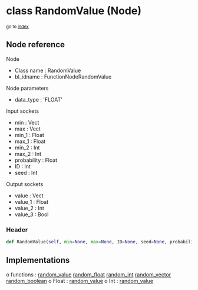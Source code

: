 # class RandomValue (Node)

<sub>go to [index](/docs/index.md)</sub>

## Node reference

Node
 - Class name : RandomValue
 - bl_idname : FunctionNodeRandomValue

Node parameters
 - data_type : 'FLOAT'

Input sockets
 - min : Vect
 - max : Vect
 - min_1 : Float
 - max_1 : Float
 - min_2 : Int
 - max_2 : Int
 - probability : Float
 - ID : Int
 - seed : Int

Output sockets
 - value : Vect
 - value_1 : Float
 - value_2 : Int
 - value_3 : Bool

### Header

``` python
def RandomValue(self, min=None, max=None, ID=None, seed=None, probability=None, data_type='FLOAT', node_label=None, node_color=None):
```

## Implementations

o functions : [random_value](/docs/GeoNodes_classes/random_value.md) [random_float](/docs/GeoNodes_classes/random_float.md) [random_int](/docs/GeoNodes_classes/random_int.md) [random_vector](/docs/GeoNodes_classes/random_vector.md) [random_boolean](/docs/GeoNodes_classes/random_boolean.md)
o Float : [random_value](/docs/GeoNodes_classes/Float.md#random_value) 
o Int : [random_value](/docs/GeoNodes_classes/Int.md#random_value) 

